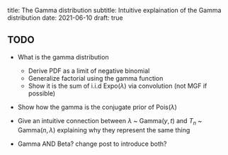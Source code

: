 title: The Gamma distribution
subtitle: Intuitive explaination of the Gamma distribution
date: 2021-06-10
draft: true


## TODO
* What is the gamma distribution
  - Derive PDF as a limit of negative binomial
  - Generalize factorial using the gamma function
  - Show it is the sum of i.i.d Expo$(\lambda)$ via convolution (not MGF if possible)

* Show how the gamma is the conjugate prior of Pois$(\lambda)$

* Give an intuitive connection between $\lambda$ ~ Gamma$(y, t)$ and $T_n$ ~ Gamma$(n, \lambda)$ explaining why they represent the same thing


* Gamma AND Beta? change post to introduce both?


